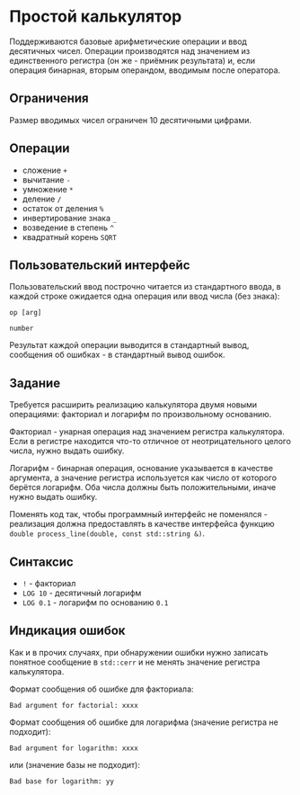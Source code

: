 # Простой калькулятор
Поддерживаются базовые арифметические операции и ввод десятичных чисел.
Операции производятся над значением из единственного регистра (он же - приёмник результата) и, если операция бинарная, вторым
операндом, вводимым после оператора.

## Ограничения
Размер вводимых чисел ограничен 10 десятичными цифрами.

## Операции
* сложение `+`
* вычитание `-`
* умножение `*`
* деление `/`
* остаток от деления `%`
* инвертирование знака `_`
* возведение в степень `^`
* квадратный корень `SQRT`

## Пользовательский интерфейс
Пользовательский ввод построчно читается из стандартного ввода, в каждой строке ожидается одна операция или ввод числа (без знака):
```
op [arg]

number
```
Результат каждой операции выводится в стандартный вывод, сообщения об ошибках - в стандартный вывод ошибок.

## Задание
Требуется расширить реализацию калькулятора двумя новыми операциями: факториал и логарифм по произвольному основанию.

Факториал - унарная операция над значением регистра калькулятора. Если в регистре находится что-то отличное от неотрицательного целого числа, нужно выдать ошибку.

Логарифм - бинарная операция, основание указывается в качестве аргумента, а значение регистра используется как число от которого берётся логарифм. Оба числа должны быть положительными, иначе нужно выдать ошибку.

Поменять код так, чтобы программный интерфейс не поменялся - реализация должна предоставлять в качестве интерфейса функцию `double process_line(double, const std::string &)`.

## Синтаксис
* `!` - факториал
* `LOG 10` - десятичный логарифм
* `LOG 0.1` - логарифм по основанию `0.1`

## Индикация ошибок
Как и в прочих случаях, при обнаружении ошибки нужно записать понятное сообщение в `std::cerr` и не менять значение регистра калькулятора.

Формат сообщения об ошибке для факториала:
```
Bad argument for factorial: xxxx
```

Формат сообщения об ошибке для логарифма (значение регистра не подходит):
```
Bad argument for logarithm: xxxx
```
или (значение базы не подходит):
```
Bad base for logarithm: yy
```
